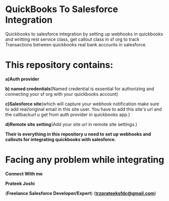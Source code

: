 # QuickBooks To Salesforce Integration

Quickbooks to salesforce integration by setting up webhooks in quickbooks and writting rest service class, get callout class in sf org to track Transactions between quickbooks real bank accounts in salesforce.

# This repository contains:

**a)Auth provider**

**b) named credentials**(Named credential is essential for authorizing and connecting your sf org with your quickbooks account)

**c)Salesforce site**(which will capture your webhook notification make sure to add real/original email in this site user.
You have to add this site's url and the callbackurl u get from auth provider in quickbooks app.)

**d)Remote site setting**(Add your site url in remote site settings.)

**Their is everything in this repository u need to set up webhooks and callouts for integrating quickbooks with salesforce.**

# Facing any problem while integrating

**Connect With me**

**Prateek Joshi**

(**Freelance Salesforce Developer/Expert**)
(**trzprateeksfdc@gmail.com**)


